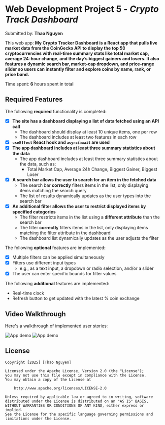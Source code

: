 # Web Development Project 5 - *Crypto Track Dashboard*

Submitted by: **Thao Nguyen**

This web app: **My Crypto Tracker Dashboard is a React app that pulls live market data from the CoinGecko API to display the top 50 cryptocurrencies with real‑time summary stats like total market cap, average 24‑hour change, and the day’s biggest gainers and losers. It also features a dynamic search bar, market‑cap dropdown, and price‑range slider so users can instantly filter and explore coins by name, rank, or price band.**

Time spent: **6** hours spent in total

## Required Features

The following **required** functionality is completed:

- [x] **The site has a dashboard displaying a list of data fetched using an API call**
  - The dashboard should display at least 10 unique items, one per row
  - The dashboard includes at least two features in each row
- [x] **`useEffect` React hook and `async`/`await` are used**
- [x] **The app dashboard includes at least three summary statistics about the data** 
  - The app dashboard includes at least three summary statistics about the data, such as:
    - Total Market Cap, Average 24h Change, Biggest Gainer, Biggest Loser
- [x] **A search bar allows the user to search for an item in the fetched data**
  - The search bar **correctly** filters items in the list, only displaying items matching the search query
  - The list of results dynamically updates as the user types into the search bar
- [x] **An additional filter allows the user to restrict displayed items by specified categories**
  - The filter restricts items in the list using a **different attribute** than the search bar 
  - The filter **correctly** filters items in the list, only displaying items matching the filter attribute in the dashboard
  - The dashboard list dynamically updates as the user adjusts the filter

The following **optional** features are implemented:

- [x] Multiple filters can be applied simultaneously
- [x] Filters use different input types
  - e.g., as a text input, a dropdown or radio selection, and/or a slider
- [x] The user can enter specific bounds for filter values

The following **additional** features are implemented:
- Real-time clock
- Refresh button to get updated with the latest % coin exchange

## Video Walkthrough

Here's a walkthrough of implemented user stories:

![App demo](src/assets/demo1.gif)
![App demo](src/assets/demo2.gif)

## License

    Copyright [2025] [Thao Nguyen]

    Licensed under the Apache License, Version 2.0 (the "License");
    you may not use this file except in compliance with the License.
    You may obtain a copy of the License at

        http://www.apache.org/licenses/LICENSE-2.0

    Unless required by applicable law or agreed to in writing, software
    distributed under the License is distributed on an "AS IS" BASIS,
    WITHOUT WARRANTIES OR CONDITIONS OF ANY KIND, either express or implied.
    See the License for the specific language governing permissions and
    limitations under the License.
